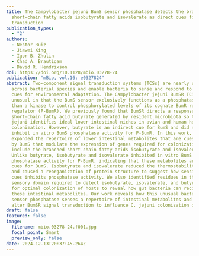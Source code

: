 ```yaml
---
title: The Campylobacter jejuni BumS sensor phosphatase detects the branched
  short-chain fatty acids isobutyrate and isovalerate as direct cues for signal
  transduction
publication_types:
  - "2"
authors:
  - Nestor Ruiz
  - Jiawei Xing
  - Igor B. Zhulin
  - Chad A. Brautigam
  - David R. Hendrixson
doi: https://doi.org/10.1128/mbio.03278-24
publication: "mBio, vol.16: e0327824"
abstract: Two-component signal transduction systems (TCSs) are nearly ubiquitous
  across bacterial species and enable bacteria to sense and respond to specific
  cues for environmental adaptation. The Campylobacter jejuni BumSR TCS is
  unusual in that the BumS sensor exclusively functions as a phosphatase rather
  than a kinase to control phosphorylated levels of its cognate BumR response
  regulator (P-BumR). We previously found that BumSR directs a response to the
  short-chain fatty acid butyrate generated by resident microbiota so that C.
  jejuni identifies ideal lower intestinal niches in avian and human hosts for
  colonization. However, butyrate is an indirect cue for BumS and did not
  inhibit in vitro BumS phosphatase activity for P-BumR. In this work, we
  expanded the repertoire of lower intestinal metabolites that are cues sensed
  by BumS that modulate the expression of genes required for colonization to
  include the branched short-chain fatty acids isobutyrate and isovalerate.
  Unlike butyrate, isobutyrate and isovalerate inhibited in vitro BumS
  phosphatase activity for P-BumR, indicating that these metabolites are direct
  cues for BumS. Isobutyrate and isovalerate reduced the thermostability of BumS
  and caused a reorganization of protein structure to suggest how sensing these
  cues inhibits phosphatase activity. We also identified residues in the BumS
  sensory domain required to detect isobutyrate, isovalerate, and butyrate and
  for optimal colonization of hosts to reveal how gut bacteria can recognize
  these intestinal metabolites. Our work reveals how this unusual bacterial
  sensor phosphatase senses a repertoire of intestinal metabolites and how cues
  alter BumSR signal transduction to influence C. jejuni colonization of hosts.
draft: false
featured: false
image:
  filename: mbio.03278-24.f001.jpg
  focal_point: Smart
  preview_only: false
date: 2024-12-13T20:37:45.264Z
---
```

